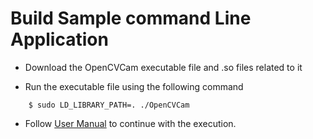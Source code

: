 # Build Sample command Line Application

* Download the OpenCVCam executable file and .so files related to it

* Run the executable file using the following command

```
	$ sudo LD_LIBRARY_PATH=. ./OpenCVCam
```


* Follow [User Manual](https://github.com/econsystems/opencv/tree/master/documents) to continue with the execution.
